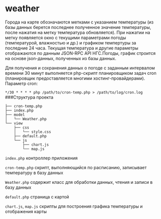 # weather
Города на карте обозначаются метками с указанием температуры (из базы данных берется последнее полученное значение температуры, после нажатия на метку температура обновляется). При нажатии на метку появляется окно с текущими параметрами погоды (температурой, влажностью и др.) и графиком темпертуры за последние 24 часа. Текущая температура и другие параметры отображаются по данным JSON-RPC API НГС.Погоды, график строится на основе json-данных, полученных из базы данных.

Для получения и сохранения данных о погоде с заданным интервалом времени 30 минут выполняется php-скрипт планировщиком задач cron (планировщик предоставляется многими хостинг-провайдерами). Параметр cron:

`*/30 * * * * php /path/to/cron-temp.php > /path/to/log/cron.log`
###Структура проекта
```
├── cron-temp.php
├── index.php
├── model
│   └── Weather.php
└── view
    ├── css
    │   └── style.css
    ├── default.php
    └── js
        ├── chart.js
        └── map.js
```
`index.php` контроллер приложения

`cron-temp.php` скрипт, выполняющийся по расписанию, записывает температуру в базу данных

`Weather.php` содержит класс для обработки данных, чтения и записи в базу данных

`default.php` страница с картой

`chart.js`, `map.js` скрипты для построения графика температуры и отображения карты
